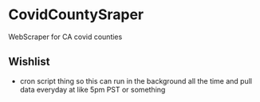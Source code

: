 # CovidCountySraper
WebScraper for CA covid counties


## Wishlist
- cron script thing so this can run in the background all the time and pull data everyday at like 5pm PST or something
